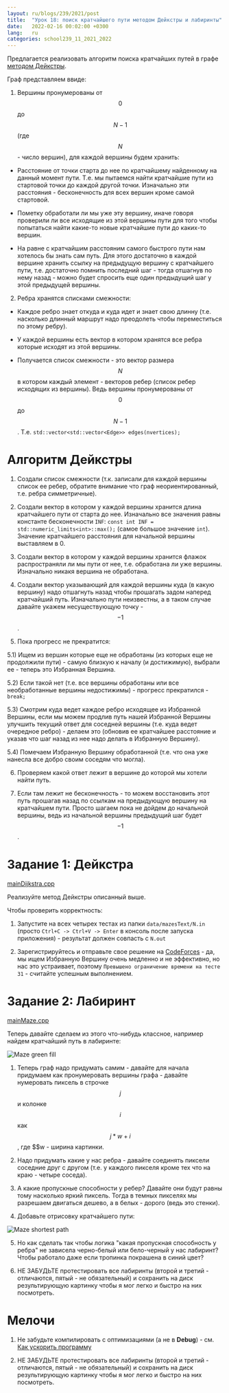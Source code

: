```yaml
---
layout: ru/blogs/239/2021/post
title:  "Урок 18: поиск кратчайшего пути методом Дейкстры и лабиринты"
date:   2022-02-16 00:02:00 +0300
lang:   ru
categories: school239_11_2021_2022
---
```


Предлагается реализовать алгоритм поиска кратчайших путей в графе [методом Дейкстры](https://ru.wikipedia.org/wiki/%D0%90%D0%BB%D0%B3%D0%BE%D1%80%D0%B8%D1%82%D0%BC_%D0%94%D0%B5%D0%B9%D0%BA%D1%81%D1%82%D1%80%D1%8B).

Граф представляем ввиде:

1) Вершины пронумерованы от $$0$$ до $$N-1$$ (где $$N$$ - число вершин), для каждой вершины будем хранить:
   
- Расстояние от точки старта до нее по кратчайшему найденному на данный момент пути. Т.е. мы пытаемся найти кратчайшие пути из стартовой точки до каждой другой точки. Изначально эти расстояния - бесконечность для всех вершин кроме самой стартовой.

- Пометку обработали ли мы уже эту вершину, иначе говоря проверили ли все исходящие из этой вершины пути для того чтобы попытаться найти какие-то новые кратчайшие пути до каких-то вершин.

- На равне с кратчайшим расстояним самого быстрого пути нам хотелось бы знать сам путь. Для этого достаточно в каждой вершине хранить ссылку на предыдущую вершину с кратчайшего пути, т.е. достаточно помнить последний шаг - тогда отшагнув по нему назад - можно будет спросить еще один предыдущий шаг у этой предыдущей вершины.

2) Ребра хранятся списками смежности:

- Каждое ребро знает откуда и куда идет и знает свою длинну (т.е. насколько длинный маршрут надо преодолеть чтобы переместиться по этому ребру).

- У каждой вершины есть вектор в котором хранятся все ребра которые исходят из этой вершины.

- Получается список смежности - это вектор размера $$N$$ в котором каждый элемент - векторов ребер (список ребер исходящих из вершины). Ведь вершины пронумерованы от $$0$$ до $$N-1$$. Т.е. ```std::vector<std::vector<Edge>> edges(nvertices);```

Алгоритм Дейкстры
======

1) Создали список смежности (т.к. записали для каждой вершины список ее ребер, обратите внимание что граф неориентированный, т.е. ребра симметричные).

2) Создали вектор в котором у каждой вершины хранится длина кратчайшего пути от старта до нее. Изначально все значения равны константе бесконечности ```INF```: ```const int INF = std::numeric_limits<int>::max();``` (самое большое значение ```int```). Значение кратчайшего расстояния для начальной вершины выставляем в 0.

3) Создали вектор в котором у каждой вершины хранится флажок распространяли ли мы пути от нее, т.е. обработана ли уже вершины. Изначально никакя вершина не обработана.

4) Создали вектор указывающий для каждой вершины куда (в какую вершину) надо отшагнуть назад чтобы прошагать задом наперед кратчайший путь. Изначально пути неизвестны, а в таком случае давайте укажем несуществующую точку - $$-1$$.

5) Пока прогресс не прекратится:

5.1) Ищем из вершин которые еще не обработаны (из которых еще не продолжили пути) - самую близкую к началу (и достижимую), выбрали ее - теперь это Избранная Вершина. 

5.2) Если такой нет (т.е. все вершины обработаны или все необработанные вершины недостижимы) - прогресс прекратился - ```break;```

5.3) Смотрим куда ведет каждое ребро исходящее из Избранной Вершины, если мы можем продлив путь нашей Избранной Вершины улучшить текущий ответ для соседней вершины (т.е. куда ведет очередное ребро) - делаем это (обновив ее кратчайшее расстояние и указав что шаг назад из нее надо делать в Избранную Вершину).

5.4) Помечаем Избранную Вершину обработанной (т.е. что она уже нанесла все добро своим соседям что могла).

6) Проверяем какой ответ лежит в вершине до которой мы хотели найти путь.

7) Если там лежит не бесконечность - то можем восстановить этот путь прошагав назад по ссылкам на предыдующую вершину на кратчайшем пути. Просто шагаем пока не дойдем до начальной вершины, ведь из начальной вершины предыдущий шаг будет $$-1$$.

Задание 1: Дейкстра
======

[mainDijkstra.cpp](https://github.com/PML239CVCourse/CPPExercises2021/tree/main/lesson15/src/mainDijkstra.cpp)

Реализуйте метод Дейкстры описанный выше.

Чтобы проверить корректность:

1) Запустите на всех четырех тестах из папки ```data/mazesText/N.in``` (просто ```Ctrl+C -> Ctrl+V -> Enter``` в консоль после запуска приложения) - результат должен совпасть с ```N.out``` 

2) Зарегистрируйтесь и отправьте свое решение на [CodeForces](https://codeforces.com/problemset/problem/20/C?locale=ru) - да, мы ищем Избранную Вершину очень медленно и не эффективно, но нас это устраивает, поэтому ```Превышено ограничение времени на тесте 31``` - считайте успешным выполнением.

Задание 2: Лабиринт
======

[mainMaze.cpp](https://github.com/PML239CVCourse/CPPExercises2021/tree/main/lesson15/src/mainMaze.cpp)

Теперь давайте сделаем из этого что-нибудь классное, например найдем кратчайший путь в лабиринте:

![Maze green fill](/static/2022/02/maze/mazeGreenFill.png)

1) Теперь граф надо придумать самим - давайте для начала придумаем как пронумеровать вершины графа - давайте нумеровать пиксель в строчке $$j$$ и колонке $$i$$ как $$j*w+i$$, где $$w - ширина картинки.

2) Надо придумать какие у нас ребра - давайте соединять пиксели соседние друг с другом (т.е. у каждого пикселя кроме тех что на краю - четыре соседа).

3) А какие пропускные способности у ребер? Давайте они будут равны тому насколько яркий пиксель. Тогда в темных пикселях мы разрешаем двигаться дешево, а в белых - дорого (ведь это стенки).

4) Добавьте отрисовку кратчайшего пути:

![Maze shortest path](/static/2022/02/maze/mazeRedPath.png)

5) Но как сделать так чтобы логика "какая пропускная способность у ребра" не зависела черно-белый или бело-черный у нас лабиринт? Чтобы работало даже если тропинка покрашена в синий цвет?

6) НЕ ЗАБУДЬТЕ протестировать все лабиринты (второй и третий - отличаются, пятый - не обязательный) и сохранить на диск результирующую картинку чтобы я мог легко и быстро на них посмотреть.

Мелочи
======

1) Не забудьте компилировать с оптимизациями (а не в **Debug**) - см. [Как ускорить программу](/blogs/239/2021/school239_11_2021_2022/2021/10/05/lesson5-disjoint-set.html)

2) НЕ ЗАБУДЬТЕ протестировать все лабиринты (второй и третий - отличаются, пятый - не обязательный) и сохранить на диск результирующую картинку чтобы я мог легко и быстро на них посмотреть.

